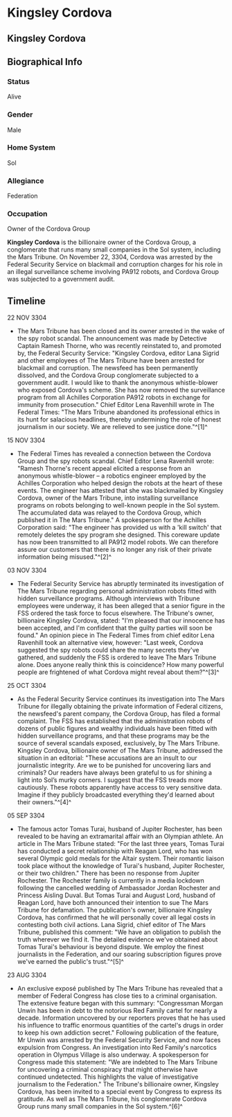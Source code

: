 # Kingsley Cordova
## Kingsley Cordova

		

## Biographical Info

### Status

Alive

### Gender

Male

### Home System

Sol

### Allegiance

Federation

### Occupation

Owner of the Cordova Group

**Kingsley Cordova** is the billionaire owner of the Cordova Group, a conglomerate that runs many small companies in the Sol system, including the Mars Tribune. On November 22, 3304, Cordova was arrested by the Federal Security Service on blackmail and corruption charges for his role in an illegal surveillance scheme involving PA912 robots, and Cordova Group was subjected to a government audit.

## Timeline

22 NOV 3304

- The Mars Tribune has been closed and its owner arrested in the wake of the spy robot scandal. The announcement was made by Detective Captain Ramesh Thorne, who was recently reinstated to, and promoted by, the Federal Security Service: "Kingsley Cordova, editor Lana Sigrid and other employees of The Mars Tribune have been arrested for blackmail and corruption. The newsfeed has been permanently dissolved, and the Cordova Group conglomerate subjected to a government audit. I would like to thank the anonymous whistle-blower who exposed Cordova's scheme. She has now removed the surveillance program from all Achilles Corporation PA912 robots in exchange for immunity from prosecution." Chief Editor Lena Ravenhill wrote in The Federal Times: "The Mars Tribune abandoned its professional ethics in its hunt for salacious headlines, thereby undermining the role of honest journalism in our society. We are relieved to see justice done."^[1]^

15 NOV 3304

- The Federal Times has revealed a connection between the Cordova Group and the spy robots scandal. Chief Editor Lena Ravenhill wrote: "Ramesh Thorne's recent appeal elicited a response from an anonymous whistle-blower – a robotics engineer employed by the Achilles Corporation who helped design the robots at the heart of these events. The engineer has attested that she was blackmailed by Kingsley Cordova, owner of the Mars Tribune, into installing surveillance programs on robots belonging to well-known people in the Sol system. The accumulated data was relayed to the Cordova Group, which published it in The Mars Tribune." A spokesperson for the Achilles Corporation said: "The engineer has provided us with a 'kill switch' that remotely deletes the spy program she designed. This coreware update has now been transmitted to all PA912 model robots. We can therefore assure our customers that there is no longer any risk of their private information being misused."^[2]^

03 NOV 3304

- The Federal Security Service has abruptly terminated its investigation of The Mars Tribune regarding personal administration robots fitted with hidden surveillance programs. Although interviews with Tribune employees were underway, it has been alleged that a senior figure in the FSS ordered the task force to focus elsewhere. The Tribune's owner, billionaire Kingsley Cordova, stated: "I'm pleased that our innocence has been accepted, and I'm confident that the guilty parties will soon be found." An opinion piece in The Federal Times from chief editor Lena Ravenhill took an alternative view, however: "Last week, Cordova suggested the spy robots could share the many secrets they've gathered, and suddenly the FSS is ordered to leave The Mars Tribune alone. Does anyone really think this is coincidence? How many powerful people are frightened of what Cordova might reveal about them?"^[3]^

25 OCT 3304

- As the Federal Security Service continues its investigation into The Mars Tribune for illegally obtaining the private information of Federal citizens, the newsfeed's parent company, the Cordova Group, has filed a formal complaint. The FSS has established that the administration robots of dozens of public figures and wealthy individuals have been fitted with hidden surveillance programs, and that these programs may be the source of several scandals exposed, exclusively, by The Mars Tribune. Kingsley Cordova, billionaire owner of The Mars Tribune, addressed the situation in an editorial: "These accusations are an insult to our journalistic integrity. Are we to be punished for uncovering liars and criminals? Our readers have always been grateful to us for shining a light into Sol’s murky corners. I suggest that the FSS treads more cautiously. These robots apparently have access to very sensitive data. Imagine if they publicly broadcasted everything they'd learned about their owners."^[4]^

05 SEP 3304

- The famous actor Tomas Turai, husband of Jupiter Rochester, has been revealed to be having an extramarital affair with an Olympian athlete. An article in The Mars Tribune stated: "For the last three years, Tomas Turai has conducted a secret relationship with Reagan Lord, who has won several Olympic gold medals for the Altair system. Their romantic liaison took place without the knowledge of Turai's husband, Jupiter Rochester, or their two children." There has been no response from Jupiter Rochester. The Rochester family is currently in a media lockdown following the cancelled wedding of Ambassador Jordan Rochester and Princess Aisling Duval. But Tomas Turai and August Lord, husband of Reagan Lord, have both announced their intention to sue The Mars Tribune for defamation. The publication's owner, billionaire Kingsley Cordova, has confirmed that he will personally cover all legal costs in contesting both civil actions. Lana Sigrid, chief editor of The Mars Tribune, published this comment: "We have an obligation to publish the truth wherever we find it. The detailed evidence we've obtained about Tomas Turai's behaviour is beyond dispute. We employ the finest journalists in the Federation, and our soaring subscription figures prove we've earned the public's trust."^[5]^

23 AUG 3304

- An exclusive exposé published by The Mars Tribune has revealed that a member of Federal Congress has close ties to a criminal organisation. The extensive feature began with this summary: "Congressman Morgan Unwin has been in debt to the notorious Red Family cartel for nearly a decade. Information uncovered by our reporters proves that he has used his influence to traffic enormous quantities of the cartel's drugs in order to keep his own addiction secret." Following publication of the feature, Mr Unwin was arrested by the Federal Security Service, and now faces expulsion from Congress. An investigation into Red Family's narcotics operation in Olympus Village is also underway. A spokesperson for Congress made this statement: "We are indebted to The Mars Tribune for uncovering a criminal conspiracy that might otherwise have continued undetected. This highlights the value of investigative journalism to the Federation." The Tribune's billionaire owner, Kingsley Cordova, has been invited to a special event by Congress to express its gratitude. As well as The Mars Tribune, his conglomerate Cordova Group runs many small companies in the Sol system.^[6]^